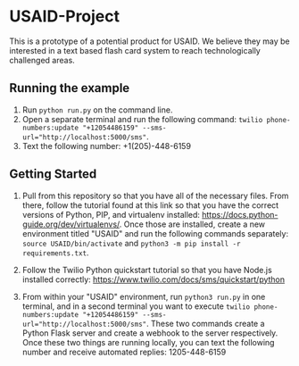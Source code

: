 # USAID-Project
This is a prototype of a potential product for USAID. We believe they may be interested in a text based flash card system to reach technologically challenged areas.

## Running the example
1. Run `python run.py` on the command line.
2. Open a separate terminal and run the following command: `twilio phone-numbers:update "+12054486159" --sms-url="http://localhost:5000/sms"`.
2. Text the following number: +1(205)-448-6159

## Getting Started
1. Pull from this repository so that you have all of the necessary files. From there, follow the tutorial found at this link so that you have the correct versions of Python, PIP, and virtualenv installed: https://docs.python-guide.org/dev/virtualenvs/. Once those are installed, create a new environment titled "USAID" and run the following commands separately: `source USAID/bin/activate` and `python3 -m pip install -r requirements.txt`.

2. Follow the Twilio Python quickstart tutorial so that you have Node.js installed correctly: https://www.twilio.com/docs/sms/quickstart/python

3. From within your "USAID" environment, run `python3 run.py` in one terminal, and in a second terminal you want to execute `twilio phone-numbers:update "+12054486159" --sms-url="http://localhost:5000/sms"`. These two commands create a Python Flask server and create a webhook to the server respectively. Once these two things are running locally, you can text the following number and receive automated replies: 1205-448-6159
